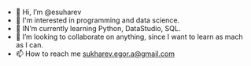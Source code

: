 - 👋 Hi, I’m @esuharev
- 👀 I'm interested in programming and data science.
- 🌱 IN’m currently learning Python, DataStudio, SQL.
- 💞️ I’m looking to collaborate on anything, since I want to learn as mach as I can.
- 📫 How to reach me sukharev.egor.a@gmail.com

<!---
esuharev/esuharev is a ✨ special ✨ repository because its `README.md` (this file) appears on your GitHub profile.
You can click the Preview link to take a look at your changes.
--->
